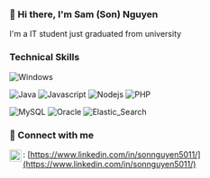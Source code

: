 ### 👋 Hi there, I'm Sam (Son) Nguyen
I'm a IT student just graduated from university
<!--
**Sam5011/Sam5011** is a ✨ _special_ ✨ repository because its `README.md` (this file) appears on your GitHub profile.

Here are some ideas to get you started:

- 🔭 I’m currently working on ...
- 🌱 I’m currently learning ...
- 👯 I’m looking to collaborate on ...
- 🤔 I’m looking for help with ...
- 💬 Ask me about ...
- 📫 How to reach me: ...
- 😄 Pronouns: ...
- ⚡ Fun fact: ...
-->
### Technical Skills
![Windows](https://img.shields.io/badge/OS-Windows-0078D6?style=flat&logo=windows) 
 

![Java](https://img.shields.io/badge/Lang-Java-%23ED8B00.svg?style=flat&logo=java) 
![Javascript](https://img.shields.io/badge/JavaScript-F7DF1E?style=flat&logo=javascript)
![Nodejs](https://img.shields.io/badge/Node.js-43853D?style=flat&logo=node.js)
![PHP](https://img.shields.io/badge/PHP-777BB4?style=flat&logo=php)

![MySQL](https://img.shields.io/badge/DB-mySQL-%2300f.svg?style=flat&logo=mysql) 
![Oracle](https://img.shields.io/badge/Oracle-F80000?style=flat&logo=Oracle)
![Elastic_Search](https://img.shields.io/badge/Elastic_Search-005571?style=flat&logo=elasticsearch)


### 🤝 Connect with me
<a href="https://www.linkedin.com/in/sonnguyen5011/"><img align="left" src="https://www.svgrepo.com/show/157006/linkedin.svg" alt="Son Nguyen | LinkedIn" width="21px"/></a>: [https://www.linkedin.com/in/sonnguyen5011/](https://www.linkedin.com/in/sonnguyen5011/)
